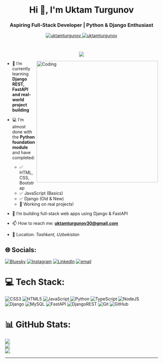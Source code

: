 <h1 align="center">Hi 👋, I'm Uktam Turgunov</h1>
<h3 align="center">Aspiring Full-Stack Developer | Python & Django Enthusiast</h3>

<p align="center">
	<a href="https://github.com/uktamturgunov">
		<img src="https://komarev.com/ghpvc/?username=uktamturgunov&label=Profile%20views&color=0e75b6&style=flat" alt="uktamturgunov" />
	</a>
	<a href="https://github.com/uktamturgunov">
		<img src="https://img.shields.io/github/followers/uktamturgunov?label=Followers" alt="uktamturgunov" />
	</a>
</p>

<br/>
<p align="center">
	<a href="https://github.com/uktamturgunov">
		<img src="https://readme-typing-svg.herokuapp.com?lines=Aspiring+Python+Developer;Django+%26+FastAPI+Learner;Future+Full+Stack+Developer;Always+Building+Projects;Code.+Learn.+Build.&center=true&width=430&height=45">
	</a>
</p>


<img align="right" alt="Coding" width="400" src="https://i.pinimg.com/originals/06/f3/03/06f303c5f5e8f3c4a97cb3eb1a40f800.gif">

- 🌱 I’m currently learning **Django REST, FastAPI and real-world project building**

- 💻 I’m almost done with the **Python foundation module** and have completed:
  - ✅ HTML, CSS, Bootstrap
  - ✅ JavaScript (Basics)
  - ✅ Django (Old & New)
  - 🚀 Working on real projects!

- 🔭 I’m building full-stack web apps using Django & FastAPI

- 📫 How to reach me: **uktamturgunov30@gmail.com**

- 📍 Location: *Tashkent, Uzbekistan*
<!--
**OktamTurgun/Oktamturgun** is a ✨ _special_ ✨ repository because its `README.md` (this file) appears on your GitHub profile.
-->
## 🌐 Socials:
[![Bluesky](https://img.shields.io/badge/bluesky-0285FF?style=for-the-badge&logo=bluesky&logoColor=%23FFFFFF)](https://bsky.app/profile/UktamTurgun) [![Instagram](https://img.shields.io/badge/Instagram-%23E4405F.svg?logo=Instagram&logoColor=white)](https://instagram.com/uktam_turgunov) [![LinkedIn](https://img.shields.io/badge/LinkedIn-%230077B5.svg?logo=linkedin&logoColor=white)](https://linkedin.com/in/https://www.linkedin.com/in/uktam-turgunov-68a676348/) [![email](https://img.shields.io/badge/Email-D14836?logo=gmail&logoColor=white)](mailto:uktamturgunov30@mail.com) 

# 💻 Tech Stack:
![CSS3](https://img.shields.io/badge/css3-%231572B6.svg?style=for-the-badge&logo=css3&logoColor=white) ![HTML5](https://img.shields.io/badge/html5-%23E34F26.svg?style=for-the-badge&logo=html5&logoColor=white) ![JavaScript](https://img.shields.io/badge/javascript-%23323330.svg?style=for-the-badge&logo=javascript&logoColor=%23F7DF1E) ![Python](https://img.shields.io/badge/python-3670A0?style=for-the-badge&logo=python&logoColor=ffdd54) ![TypeScript](https://img.shields.io/badge/typescript-%23007ACC.svg?style=for-the-badge&logo=typescript&logoColor=white) ![NodeJS](https://img.shields.io/badge/node.js-6DA55F?style=for-the-badge&logo=node.js&logoColor=white) ![Django](https://img.shields.io/badge/django-%23092E20.svg?style=for-the-badge&logo=django&logoColor=white) ![MySQL](https://img.shields.io/badge/mysql-4479A1.svg?style=for-the-badge&logo=mysql&logoColor=white) ![FastAPI](https://img.shields.io/badge/FastAPI-005571?style=for-the-badge&logo=fastapi) ![DjangoREST](https://img.shields.io/badge/DJANGO-REST-ff1709?style=for-the-badge&logo=django&logoColor=white&color=ff1709&labelColor=gray) ![Git](https://img.shields.io/badge/git-%23F05033.svg?style=for-the-badge&logo=git&logoColor=white) ![GitHub](https://img.shields.io/badge/github-%23121011.svg?style=for-the-badge&logo=github&logoColor=white)
# 📊 GitHub Stats:
![](https://github-readme-stats.vercel.app/api?username=OktamTurgun&theme=dark&hide_border=false&include_all_commits=false&count_private=false)<br/>
![](https://nirzak-streak-stats.vercel.app/?user=OktamTurgun&theme=dark&hide_border=false)<br/>
![](https://github-readme-stats.vercel.app/api/top-langs/?username=OktamTurgun&theme=dark&hide_border=false&include_all_commits=false&count_private=false&layout=compact)

---
